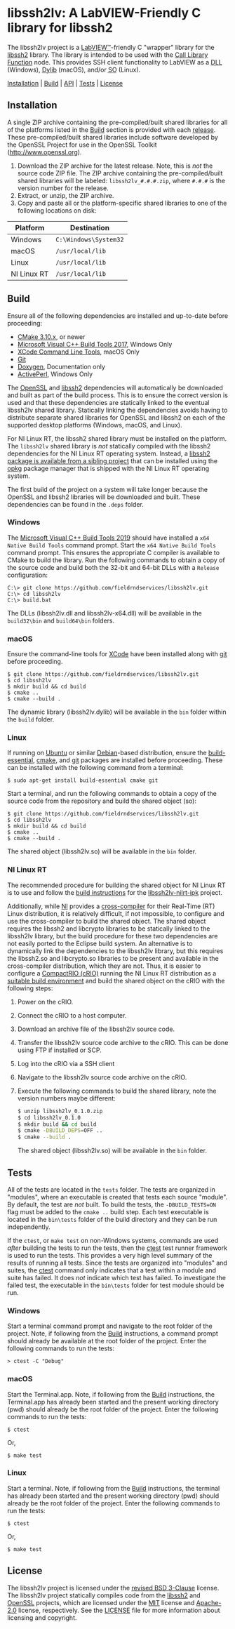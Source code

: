 # libssh2lv: A LabVIEW-Friendly C library for libssh2

The libssh2lv project is a [LabVIEW&trade;](http://www.ni.com/labview)-friendly C "wrapper" library for the [libssh2](http://libssh2.org) library. The library is intended to be used with the [Call Library Function](http://zone.ni.com/reference/en-XX/help/371361P-01/glang/call_library_function/) node. This provides SSH client functionality to LabVIEW as a <abbr title="Dynamic Link Library">DLL</abbr> (Windows), <abbr title="Dynamic Library">Dylib</abbr> (macOS), and/or <abbr title="Shared Object">SO</abbr> (Linux).

[Installation](#installation) | [Build](#build) | [API](https://fieldrndservices.github.io/libssh2lv/) | [Tests](#tests) | [License](#license)

## Installation

A single ZIP archive containing the pre-compiled/built shared libraries for all of the platforms listed in the [Build](#build) section is provided with each [release](https://github.com/fieldrndservices/libssh2lv/releases). These pre-compiled/built shared libraries include software developed by the OpenSSL Project for use in the OpenSSL Toolkit (http://www.openssl.org).

1. Download the ZIP archive for the latest release. Note, this is _not_ the source code ZIP file. The ZIP archive containing the pre-compiled/built shared libraries will be labeled: `libssh2lv_#.#.#.zip`, where `#.#.#` is the version number for the release.
2. Extract, or unzip, the ZIP archive.
3. Copy and paste all or the platform-specific shared libraries to one of the following locations on disk:

| Platform    | Destination           |
|-------------|-----------------------|
| Windows     | `C:\Windows\System32` |
| macOS       | `/usr/local/lib`      |
| Linux       | `/usr/local/lib`      |
| NI Linux RT | `/usr/local/lib`      |

## Build

Ensure all of the following dependencies are installed and up-to-date before proceeding:

- [CMake 3.10.x](https://cmake.org/), or newer
- [Microsoft Visual C++ Build Tools 2017](https://www.visualstudio.com/downloads/#build-tools-for-visual-studio-2017), Windows Only
- [XCode Command Line Tools](https://developer.apple.com/xcode/features/), macOS Only
- [Git](https://git-scm.com/)
- [Doxygen](http://www.doxygen.org), Documentation only
- [ActivePerl](https://www.perl.org/), Windows Only 

The [OpenSSL](https://www.openssl.org/) and [libssh2](https://www.libssh2.org/) dependencies will automatically be downloaded and built as part of the build process. This is to ensure the correct version is used and that these dependencies are statically linked to the eventual libssh2lv shared library. Statically linking the dependencies avoids having to distribute separate shared libraries for OpenSSL and libssh2 on each of the supported desktop platforms (Windows, macOS, and Linux). 

For NI Linux RT, the libssh2 shared library must be installed on the platform. The `libssh2lv` shared library is _not_ statically compiled with the libssh2 dependencies for the NI Linux RT operating system. Instead, a [libssh2 package is available from a sibling project](https://github.com/fieldrndservices/libssh2-nilrt-ipk) that can be installed using the [opkg](http://www.ni.com/en-us/innovations/white-papers/13/under-the-hood-of-ni-linux-real-time.html#section--222824847) package manager that is shipped with the NI Linux RT operating system.

The first build of the project on a system will take longer because the OpenSSL and libssh2 libraries will be downloaded and built. These dependencies can be found in the `.deps` folder.

### Windows

The [Microsoft Visual C++ Build Tools 2019](https://visualstudio.microsoft.com/thank-you-downloading-visual-studio/?sku=BuildTools&rel=16) should have installed a `x64 Native Build Tools` command prompt. Start the `x64 Native Build Tools` command prompt. This ensures the appropriate C compiler is available to CMake to build the library. Run the following commands to obtain a copy of the source code and build both the 32-bit and 64-bit DLLs with a `Release` configuration:

    C:\> git clone https://github.com/fieldrndservices/libssh2lv.git
    C:\> cd libssh2lv
    C:\> build.bat

The DLLs (libssh2lv.dll and libssh2lv-x64.dll) will be available in the `build32\bin` and `build64\bin` folders. 

### macOS

Ensure the command-line tools for [XCode](https://developer.apple.com/xcode/) have been installed along with [git](https://git-scm.com/) before proceeding.

    $ git clone https://github.com/fieldrndservices/libssh2lv.git
    $ cd libssh2lv
    $ mkdir build && cd build
    $ cmake ..
    $ cmake --build .

The dynamic library (libssh2lv.dylib) will be available in the `bin` folder within the `build` folder.

### Linux

If running on [Ubuntu](https://www.ubuntu.com/) or similar [Debian](https://www.debian.org/)-based distribution, ensure the [build-essential](https://packages.ubuntu.com/trusty/build-essential), [cmake](https://packages.ubuntu.com/trusty/cmake), and [git](https://packages.ubuntu.com/trusty/git) packages are installed before proceeding. These can be installed with the following command from a terminal:

    $ sudo apt-get install build-essential cmake git

Start a terminal, and run the following commands to obtain a copy of the source code from the repository and build the shared object (so):

    $ git clone https://github.com/fieldrndservices/libssh2lv.git
    $ cd libssh2lv
    $ mkdir build && cd build
    $ cmake ..
    $ cmake --build .

The shared object (libssh2lv.so) will be available in the `bin` folder.

### NI Linux RT

The recommended procedure for building the shared object for NI Linux RT is to use and follow the [build instructions](https://github.com/fieldrndservices/libssh2lv-nilrt-ipk#build) for the [libssh2lv-nilrt-ipk](https://github.com/fieldrndservices/libssh2lv-nilrt-ipk) project.

Additionally, while [NI](http://www.ni.com) provides a [cross-compiler](http://www.ni.com/download/labview-real-time-module-2017/6731/en/) for their Real-Time (RT) Linux distribution, it is relatively difficult, if not impossible, to configure and use the cross-compiler to build the shared object. The shared object requires the libssh2 and libcrypto libraries to be statically linked to the libssh2lv library, but the build procedure for these two dependencies are not easily ported to the Eclipse build system. An alternative is to dynamically link the dependencies to the libssh2lv library, but this requires the libssh2.so and libcrypto.so libraries to be present and available in the cross-compiler distribution, which they are not. Thus, it is easier to configure a [CompactRIO (cRIO)](http://www.ni.com/en-us/shop/compactrio.html) running the NI Linux RT distribution as a [suitable build environment](https://gist.github.com/volks73/ff5bdf361c1dccd6005bfaa31ab80441) and build the shared object on the cRIO with the following steps:

1. Power on the cRIO.
2. Connect the cRIO to a host computer.
3. Download an archive file of the libssh2lv source code.
4. Transfer the libssh2lv source code archive to the cRIO. This can be done using FTP if installed or SCP.
5. Log into the cRIO via a SSH client
6. Navigate to the libssh2lv source code archive on the cRIO.
7. Execute the following commands to build the shared library, note the version numbers maybe different:

   ```bash
   $ unzip libssh2lv_0.1.0.zip
   $ cd libssh2lv_0.1.0
   $ mkdir build && cd build
   $ cmake -DBUILD_DEPS=OFF ..
   $ cmake --build .
   ```
   
   The shared object (libssh2lv.so) will be available in the `bin` folder.

## Tests

All of the tests are located in the `tests` folder. The tests are organized in "modules", where an executable is created that tests each source "module". By default, the test are _not_ built. To build the tests, the `-DBUILD_TESTS=ON` flag must be added to the `cmake ..` build step. Each test executable is located in the `bin\tests` folder of the build directory and they can be run independently.

If the `ctest`, or `make test` on non-Windows systems, commands are used _after_ building the tests to run the tests, then the [ctest](https://cmake.org/Wiki/CMake/Testing_With_CTest) test runner framework is used to run the tests. This provides a very high level summary of the results of running all tests. Since the tests are organized into "modules" and suites, the [ctest](https://cmake.org/cmake/help/v3.9/manual/ctest.1.html) command only indicates that a test within a module and suite has failed. It does _not_ indicate which test has failed. To investigate the failed test, the executable in the `bin\tests` folder for test module should be run.

### Windows

Start a terminal command prompt and navigate to the root folder of the project. Note, if following from the [Build](#build) instructions, a command prompt should already be available at the root folder of the project. Enter the following commands to run the tests:

```text
> ctest -C "Debug"
```

### macOS

Start the Terminal.app. Note, if following from the [Build](#build) instructions, the Terminal.app has already been started and the present working directory (pwd) should already be the root folder of the project. Enter the following commands to run the tests:

    $ ctest

Or,

    $ make test

### Linux

Start a terminal. Note, if following from the [Build](#build) instructions, the terminal has already been started and the present working directory (pwd) should already be the root folder of the project. Enter the following commands to run the tests:

    $ ctest

Or,

    $ make test

## License

The libssh2lv project is licensed under the [revised BSD 3-Clause](https://opensource.org/licenses/BSD-3-Clause) license. The libssh2lv project statically compiles code from the [libssh2](https://www.libssh2.org) and [OpenSSL](https://www.openssl.org) projects, which are licensed under the [MIT](https://github.com/libssh2/libssh2/blob/master/COPYING) license and [Apache-2.0](https://github.com/openssl/openssl/blob/master/LICENSE) license, respectively. See the [LICENSE](https://github.com/fieldrndservices/lv-libssh2/blob/master/LICENSE) file for more information about licensing and copyright.
